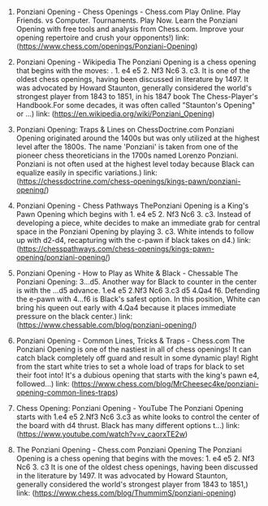 ---
---
1. Ponziani Opening - Chess Openings - Chess.com
Play Online. Play Friends. vs Computer. Tournaments. Play Now. Learn the Ponziani Opening with free tools and analysis from Chess.com. Improve your opening repertoire and crush your opponents!)
link: (https://www.chess.com/openings/Ponziani-Opening)


2. Ponziani Opening - Wikipedia
The Ponziani Opening is a chess opening that begins with the moves: . 1. e4 e5 2. Nf3 Nc6 3. c3. It is one of the oldest chess openings, having been discussed in literature by 1497. It was advocated by Howard Staunton, generally considered the world's strongest player from 1843 to 1851, in his 1847 book The Chess-Player's Handbook.For some decades, it was often called "Staunton's Opening" or ...)
link: (https://en.wikipedia.org/wiki/Ponziani_Opening)


3. Ponziani Opening: Traps & Lines on ChessDoctrine.com
Ponziani Opening originated around the 1400s but was only utilized at the highest level after the 1800s. The name 'Ponziani' is taken from one of the pioneer chess theoreticians in the 1700s named Lorenzo Ponziani. Ponziani is not often used at the highest level today because Black can equalize easily in specific variations.)
link: (https://chessdoctrine.com/chess-openings/kings-pawn/ponziani-opening/)


4. Ponziani Opening - Chess Pathways
ThePonziani Opening is a King's Pawn Opening which begins with 1. e4 e5 2. Nf3 Nc6 3. c3. Instead of developing a piece, white decides to make an immediate grab for central space in the Ponziani Opening by playing 3. c3. White intends to follow up with d2-d4, recapturing with the c-pawn if black takes on d4.)
link: (https://chesspathways.com/chess-openings/kings-pawn-opening/ponziani-opening/)


5. Ponziani Opening - How to Play as White & Black - Chessable
The Ponziani Opening: 3…d5. Another way for Black to counter in the center is with the …d5 advance. 1.e4 e5 2.Nf3 Nc6 3.c3 d5 4.Qa4 f6. Defending the e-pawn with 4…f6 is Black's safest option. In this position, White can bring his queen out early with 4.Qa4 because it places immediate pressure on the black center.)
link: (https://www.chessable.com/blog/ponziani-opening/)


6. Ponziani Opening - Common Lines, Tricks & Traps - Chess.com
The Ponziani Opening is one of the nastiest in all of chess openings! It can catch black completely off guard and result in some dynamic play! Right from the start white tries to set a whole load of traps for black to set their foot into! It's a dubious opening that starts with the king's pawn e4, followed...)
link: (https://www.chess.com/blog/MrCheesec4ke/ponziani-opening-common-lines-traps)


7. Chess Opening: Ponziani Opening - YouTube
The Ponziani Opening starts with 1.e4 e5 2.Nf3 Nc6 3.c3 as white looks to control the center of the board with d4 thrust. Black has many different options t...)
link: (https://www.youtube.com/watch?v=v_caorxTE2w)


8. The Ponziani Opening - Chess.com
Ponziani Opening The Ponziani Opening is a chess opening that begins with the moves: 1. e4 e5 2. Nf3 Nc6 3. c3 It is one of the oldest chess openings, having been discussed in the literature by 1497. It was advocated by Howard Staunton, generally considered the world's strongest player from 1843 to 1851,)
link: (https://www.chess.com/blog/ThummimS/ponziani-opening)


